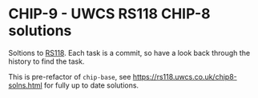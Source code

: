 # CHIP-9 - UWCS RS118 CHIP-8 solutions

Soltions to [RS118](https://rs118.uwcs.co.uk/chip8.html). Each task is a commit, so have a look back through the history to find the task.

This is pre-refactor of `chip-base`, see https://rs118.uwcs.co.uk/chip8-solns.html for fully up to date solutions.
